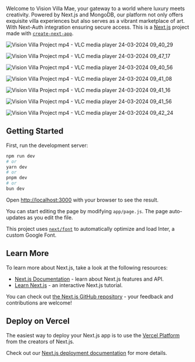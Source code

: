 Welcome to Vision Villa Mae, your gateway to a world where luxury meets creativity. Powered by Next.js and MongoDB, our platform not only offers exquisite villa experiences but also serves as a vibrant marketplace of art. With Next-Auth integration ensuring secure access.
This is a [Next.js](https://nextjs.org/) project made with [`create-next-app`](https://github.com/vercel/next.js/tree/canary/packages/create-next-app).


![Vision Villa Project mp4 - VLC media player 24-03-2024 09_40_29](https://github.com/mtg718/Vision-Villa/assets/135738292/2181881a-0bff-4b19-be86-41df25166570)


![Vision Villa Project mp4 - VLC media player 24-03-2024 09_47_17](https://github.com/mtg718/Vision-Villa/assets/135738292/c41b4d36-e6f4-4b61-9fa9-64f07f5e13b8)

![Vision Villa Project mp4 - VLC media player 24-03-2024 09_40_56](https://github.com/mtg718/Vision-Villa/assets/135738292/a96dd1f5-960a-4d03-ada6-a025c3980241)



![Vision Villa Project mp4 - VLC media player 24-03-2024 09_41_08](https://github.com/mtg718/Vision-Villa/assets/135738292/b7206b8b-05d9-4bc0-9625-b355dccd8498)



![Vision Villa Project mp4 - VLC media player 24-03-2024 09_41_16](https://github.com/mtg718/Vision-Villa/assets/135738292/7cd50d6b-04ff-4cb5-80d4-84708a0f208a)



![Vision Villa Project mp4 - VLC media player 24-03-2024 09_41_56](https://github.com/mtg718/Vision-Villa/assets/135738292/03b8d47a-f2ed-4157-8296-9ae61450645e)



![Vision Villa Project mp4 - VLC media player 24-03-2024 09_42_24](https://github.com/mtg718/Vision-Villa/assets/135738292/41bb4b33-8a64-43d3-9f74-08f0e266392a)

## Getting Started

First, run the development server:

```bash
npm run dev
# or
yarn dev
# or
pnpm dev
# or
bun dev
```

Open [http://localhost:3000](http://localhost:3000) with your browser to see the result.

You can start editing the page by modifying `app/page.js`. The page auto-updates as you edit the file.

This project uses [`next/font`](https://nextjs.org/docs/basic-features/font-optimization) to automatically optimize and load Inter, a custom Google Font.

## Learn More

To learn more about Next.js, take a look at the following resources:

- [Next.js Documentation](https://nextjs.org/docs) - learn about Next.js features and API.
- [Learn Next.js](https://nextjs.org/learn) - an interactive Next.js tutorial.

You can check out [the Next.js GitHub repository](https://github.com/vercel/next.js/) - your feedback and contributions are welcome!

## Deploy on Vercel

The easiest way to deploy your Next.js app is to use the [Vercel Platform](https://vercel.com/new?utm_medium=default-template&filter=next.js&utm_source=create-next-app&utm_campaign=create-next-app-readme) from the creators of Next.js.

Check out our [Next.js deployment documentation](https://nextjs.org/docs/deployment) for more details.

